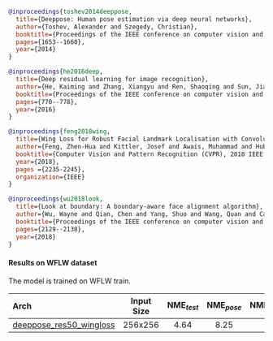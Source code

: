 <!-- [ALGORITHM] -->

```bibtex
@inproceedings{toshev2014deeppose,
  title={Deeppose: Human pose estimation via deep neural networks},
  author={Toshev, Alexander and Szegedy, Christian},
  booktitle={Proceedings of the IEEE conference on computer vision and pattern recognition},
  pages={1653--1660},
  year={2014}
}
```

<!-- [BACKBONE] -->

```bibtex
@inproceedings{he2016deep,
  title={Deep residual learning for image recognition},
  author={He, Kaiming and Zhang, Xiangyu and Ren, Shaoqing and Sun, Jian},
  booktitle={Proceedings of the IEEE conference on computer vision and pattern recognition},
  pages={770--778},
  year={2016}
}
```

<!-- [ALGORITHM] -->

```bibtex
@inproceedings{feng2018wing,
  title={Wing Loss for Robust Facial Landmark Localisation with Convolutional Neural Networks},
  author={Feng, Zhen-Hua and Kittler, Josef and Awais, Muhammad and Huber, Patrik and Wu, Xiao-Jun},
  booktitle={Computer Vision and Pattern Recognition (CVPR), 2018 IEEE Conference on},
  year={2018},
  pages ={2235-2245},
  organization={IEEE}
}
```

<!-- [DATASET] -->

```bibtex
@inproceedings{wu2018look,
  title={Look at boundary: A boundary-aware face alignment algorithm},
  author={Wu, Wayne and Qian, Chen and Yang, Shuo and Wang, Quan and Cai, Yici and Zhou, Qiang},
  booktitle={Proceedings of the IEEE conference on computer vision and pattern recognition},
  pages={2129--2138},
  year={2018}
}
```

#### Results on WFLW dataset

The model is trained on WFLW train.

| Arch  | Input Size | NME<sub>*test*</sub> | NME<sub>*pose*</sub> | NME<sub>*illumination*</sub> | NME<sub>*occlusion*</sub> | NME<sub>*blur*</sub> | NME<sub>*makeup*</sub> | NME<sub>*expression*</sub> | ckpt | log |
| :-----| :--------: | :------------------: | :------------------: |:---------------------------: |:------------------------: | :------------------: | :--------------: |:-------------------------: |:---: | :---: |
| [deeppose_res50_wingloss](/configs/face/2d_kpt_sview_rgb_img/deeppose/wflw/res50_wflw_256x256_wingloss.py)  | 256x256 | 4.64 | 8.25 | 4.59 | 5.56 | 5.26 | 4.59 | 5.07 | [ckpt](https://download.openmmlab.com/mmpose/face/deeppose/deeppose_res50_wflw_256x256_wingloss-f82a5e53_20210303.pth) | [log](https://download.openmmlab.com/mmpose/face/deeppose/deeppose_res50_wflw_256x256_wingloss_20210303.log.json) |

